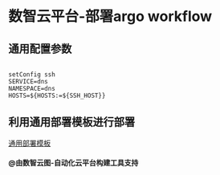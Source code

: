 # 数智云平台-部署argo workflow

## 通用配置参数

```

setConfig ssh
SERVICE=dns
NAMESPACE=dns
HOSTS=${HOSTS:=${SSH_HOST}}
```

## 利用通用部署模板进行部署

[通用部署模板](../paas/deployYamlService.md)

#### @由数智云图-自动化云平台构建工具支持